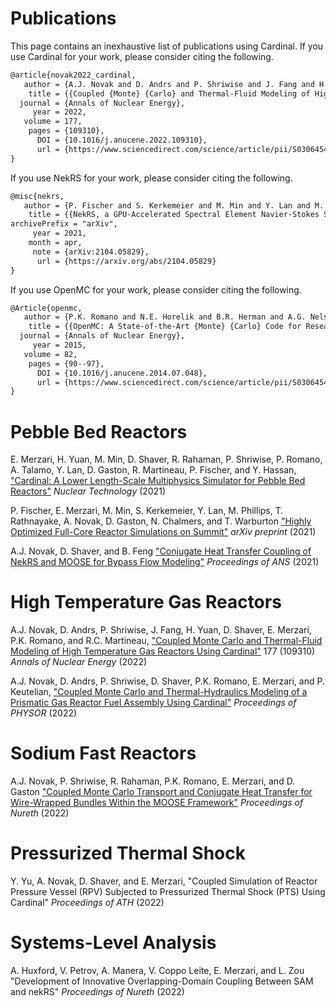 # Publications

This page contains an inexhaustive list of publications using Cardinal.
If you use Cardinal for your work, please consider citing the following.

```tex
@article{novak2022_cardinal,
   author = {A.J. Novak and D. Andrs and P. Shriwise and J. Fang and H. Yuan and D. Shaver and E. Merzari and P.K. Romano and R.C. Martineau},
    title = {{Coupled {Monte} {Carlo} and Thermal-Fluid Modeling of High Temperature Gas Reactors Using {Cardinal}}},
  journal = {Annals of Nuclear Energy},
     year = 2022,
   volume = 177,
    pages = {109310},
      DOI = {10.1016/j.anucene.2022.109310},
      url = {https://www.sciencedirect.com/science/article/pii/S0306454922003450}
}
```

If you use NekRS for your work, please consider citing the following.

```tex
@misc{nekrs,
   author = {P. Fischer and S. Kerkemeier and M. Min and Y. Lan and M. Phillips and T. Rathnayake and E. Merzari and A. Tomboulides and A. Karakus and N. Chalmers and T. Warburton},
    title = {{NekRS, a GPU-Accelerated Spectral Element Navier-Stokes Solver}},
archivePrefix = "arXiv",
     year = 2021,
    month = apr,
     note = {arXiv:2104.05829},
      url = {https://arxiv.org/abs/2104.05829}
}
```

If you use OpenMC for your work, please consider citing the following.

```tex
@Article{openmc,
   author = {P.K. Romano and N.E. Horelik and B.R. Herman and A.G. Nelson and B. Forget and K. Smith},
    title = {{OpenMC: A State-of-the-Art {Monte} {Carlo} Code for Research and Development}},
  journal = {Annals of Nuclear Energy},
     year = 2015,
   volume = 82,
    pages = {90--97},
      DOI = {10.1016/j.anucene.2014.07.048},
      url = {https://www.sciencedirect.com/science/article/pii/S030645491400379X}
}
```

# Pebble Bed Reactors

E. Merzari, H. Yuan, M. Min, D. Shaver, R. Rahaman, P. Shriwise, P. Romano, A. Talamo, Y. Lan, D. Gaston,
R. Martineau, P. Fischer, and Y. Hassan,
["Cardinal: A Lower Length-Scale Multiphysics Simulator for Pebble Bed Reactors"](https://www.tandfonline.com/doi/full/10.1080/00295450.2020.1824471)
*Nuclear Technology* (2021)

P. Fischer, E. Merzari, M. Min, S. Kerkemeier, Y. Lan, M. Phillips, T. Rathnayake, A. Novak, D. Gaston, N. Chalmers, and T. Warburton
["Highly Optimized Full-Core Reactor Simulations on Summit"](https://arxiv.org/abs/2110.01716#:~:text=Nek5000%2FRS%20is%20a%20highly,turbulent%20flows%20in%20complex%20domains.)
*arXiv preprint* (2021)

A.J. Novak, D. Shaver, and B. Feng
["Conjugate Heat Transfer Coupling of NekRS and MOOSE for Bypass Flow Modeling"](https://www.researchgate.net/publication/356728287_Conjugate_Heat_Transfer_Coupling_of_NekRS_and_MOOSE_for_Bypass_Flow_Modeling)
*Proceedings of ANS* (2021)

# High Temperature Gas Reactors

A.J. Novak, D. Andrs, P. Shriwise, J. Fang, H. Yuan, D. Shaver, E. Merzari, P.K. Romano, and R.C. Martineau,
["Coupled Monte Carlo and Thermal-Fluid Modeling of High Temperature Gas Reactors Using Cardinal"](https://www.sciencedirect.com/science/article/pii/S0306454922003450) 177 (109310) *Annals of Nuclear Energy* (2022)

A.J. Novak, D. Andrs, P. Shriwise, D. Shaver, P.K. Romano, E. Merzari, and P. Keutelian,
["Coupled Monte Carlo and Thermal-Hydraulics Modeling of a Prismatic Gas Reactor Fuel Assembly Using Cardinal"](https://www.researchgate.net/publication/360681454_Coupled_Monte_Carlo_and_Thermal-Hydraulics_Modeling_of_a_Prismatic_Gas_Reactor_Fuel_Assembly_Using_Cardinal?_sg%5B1%5D=1Iq-lQWwadAANa8I10BgfiSiL9agM7rVq-JhJIgNRg2JQgPqQEq6hU82MhzPEQphXzZrYciSQA)
*Proceedings of PHYSOR* (2022)

# Sodium Fast Reactors

A.J. Novak, P. Shriwise, R. Rahaman, P.K. Romano, E. Merzari, and D. Gaston
["Coupled Monte Carlo Transport and Conjugate Heat Transfer for Wire-Wrapped Bundles Within the MOOSE Framework"](https://www.researchgate.net/publication/359121160_COUPLED_MONTE_CARLO_TRANSPORT_AND_CONJUGATE_HEAT_TRANSFER_FOR_WIRE-WRAPPED_BUNDLES_WITHIN_THE_MOOSE_FRAMEWORK)
*Proceedings of Nureth* (2022)

# Pressurized Thermal Shock

Y. Yu, A. Novak, D. Shaver, and E. Merzari,
"Coupled Simulation of Reactor Pressure Vessel (RPV) Subjected to Pressurized Thermal Shock (PTS) Using Cardinal"
*Proceedings of ATH* (2022)

# Systems-Level Analysis

A. Huxford, V. Petrov, A. Manera, V. Coppo Leite, E. Merzari, and L. Zou
"Development of Innovative Overlapping-Domain Coupling Between SAM and nekRS"
*Proceedings of Nureth* (2022)
